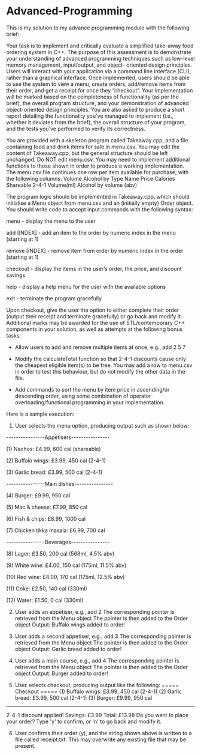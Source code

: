 # Advanced-Programming
This is my solution to my advance programming module with the following brief:

Your task is to implement and critically evaluate a simplified take-away food ordering system in C++. 
The purpose of this assessment is to demonstrate your understanding of advanced programming techniques such as low-level memory management, 
input/output, and object- oriented design principles. Users will interact with your application via a command line interface (CLI), rather 
than a graphical interface. Once implemented, users should be able to use the system to view a menu, create orders, add/remove items from 
their order, and get a receipt for once they “checkout”. Your implementation will be marked based on the completeness of functionality 
(as per the brief), the overall program structure, and your demonstration of advanced object-oriented design principles. You are also asked 
to produce a short report detailing the functionality you’ve managed to implement (i.e., whether it deviates from the brief), the overall 
structure of your program, and the tests you’ve performed to verify its correctness.

You are provided with a skeleton program called Takeaway.cpp, and a file containing food and drink items for sale in menu.csv. You may edit 
the content of Takeaway.cpp, but the general structure should be left unchanged. Do NOT edit menu.csv. You may need to implement additional 
functions to those shown in order to produce a working implementation. The menu.csv file continues one row per item available for purchase, 
with the following columns:
Volume Alcohol by 
Type 
Name 
Price 
Calories 
Shareable 
2-4-1 
Volume(ml) 
Alcohol by volume (abv)

The program logic should be implemented in Takeaway.cpp, which should initialise a Menu object from menu.csv and an (initially empty) Order object. 
You should write code to accept input commands with the following syntax:

menu - display the menu to the user

add [INDEX] - add an item to the order by numeric index in the menu (starting at 1) 

remove [INDEX] - remove item from order by numeric index in the order (starting at 1) 

checkout - display the items in the user’s order, the price, and discount savings

help - display a help menu for the user with the available options

exit - terminate the program gracefully

Upon checkout, give the user the option to either complete their order (output their receipt and terminate gracefully) or go back and modify it. 
Additional marks may be awarded for the use of STL/contemporary C++ components in your solution, as well as attempts at the following bonus tasks:
- Allow users to add and remove multiple items at once, e.g., add 2 5 7
 
- Modify the calculateTotal function so that 2-4-1 discounts cause only the cheapest eligible item(s) to be free. You may add a row to menu.csv in order to test this behaviour, but do not modify the other data in the file.

- Add commands to sort the menu by item price in ascending/or descending order, using some combination of operator overloading/functional programming in your implementation.

Here is a sample execution:

1. User selects the menu option, producing output such as shown below:
 
----------------Appetisers----------------

(1) Nachos: £4.99, 600 cal (shareable)

(2) Buffalo wings: £3.99, 450 cal (2-4-1)

(3) Garlic bread: £3.99, 500 cal (2-4-1) 

----------------Main dishes----------------

(4) Burger: £9.99, 950 cal

(5) Mac & cheese: £7.99, 850 cal

(6) Fish & chips: £8.99, 1000 cal

(7) Chicken tikka masala: £6.99, 700 cal 

----------------Beverages----------------

(8) Lager: £3.50, 200 cal (568ml, 4.5% abv)

(9) White wine: £4.00, 150 cal (175ml, 11.5% abv) 

(10) Red wine: £4.00, 170 cal (175ml, 12.5% abv) 

(11) Coke: £2.50, 140 cal (330ml)

(12) Water: £1.50, 0 cal (330ml)


2. User adds an appetiser, e.g., add 2
The corresponding pointer is retrieved from the Menu object The pointer is then added to the Order object
Output: Buffalo wings added to order!

3. User adds a second appetiser, e.g., add 3
The corresponding pointer is retrieved from the Menu object The pointer is then added to the Order object
Output: Garlic bread added to order!

4. User adds a main course, e.g., add 4
The corresponding pointer is retrieved from the Menu object The pointer is then added to the Order object
Output: Burger added to order!

5. User selects checkout, producing output like the following: ===== Checkout =====
(1) Buffalo wings: £3.99, 450 cal (2-4-1) (2) Garlic bread: £3.99, 500 cal (2-4-1) (3) Burger: £9.99, 950 cal
-------------
2-4-1 discount applied! Savings: £3.99 Total: £13.98
Do you want to place your order?
Type 'y' to confirm, or 'n' to go back and modify it.
 
6. User confirms their order (y), and the string shown above is written to a file called receipt.txt. 
This may overwrite any existing file that may be present.
